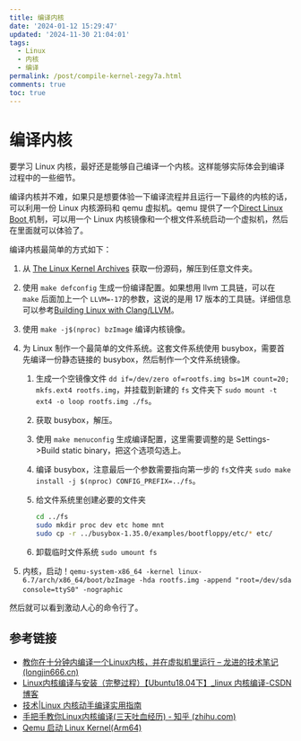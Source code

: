 ```yaml
---
title: 编译内核
date: '2024-01-12 15:29:47'
updated: '2024-11-30 21:04:01'
tags:
  - Linux
  - 内核
  - 编译
permalink: /post/compile-kernel-zegy7a.html
comments: true
toc: true
---
```


# 编译内核

要学习 Linux 内核，最好还是能够自己编译一个内核。这样能够实际体会到编译过程中的一些细节。

编译内核并不难，如果只是想要体验一下编译流程并且运行一下最终的内核的话，可以利用一份 Linux 内核源码和 qemu 虚拟机。qemu 提供了一个[Direct Linux Boot ](https://www.qemu.org/docs/master/system/linuxboot.html)机制，可以用一个 Linux 内核镜像和一个根文件系统启动一个虚拟机，然后在里面就可以体验了。

编译内核最简单的方式如下：

1. 从 [The Linux Kernel Archives](https://www.kernel.org/) 获取一份源码，解压到任意文件夹。
2. 使用 `make defconfig`​ 生成一份编译配置。如果想用 llvm 工具链，可以在 `make`​ 后面加上一个 `LLVM=-17`​ 的参数，这说的是用 17 版本的工具链。详细信息可以参考[Building Linux with Clang/LLVM](https://www.kernel.org/doc/html/latest/kbuild/llvm.html)。
3. 使用 `make -j$(nproc) bzImage`​ 编译内核镜像。
4. 为 Linux 制作一个最简单的文件系统。这套文件系统使用 busybox，需要首先编译一份静态链接的 busybox，然后制作一个文件系统镜像。

    1. 生成一个空镜像文件 `dd if=/dev/zero of=rootfs.img bs=1M count=20; mkfs.ext4 rootfs.img`​，并挂载到新建的 `fs`​ 文件夹下 `sudo mount -t ext4 -o loop rootfs.img ./fs`​。
    2. 获取 busybox，解压。
    3. 使用 `make menuconfig`​ 生成编译配置，这里需要调整的是 Settings->Build static binary，把这个选项勾选上。
    4. 编译 busybox，注意最后一个参数需要指向第一步的 `fs`​ 文件夹 `sudo make install -j $(nproc) CONFIG_PREFIX=../fs`​。
    5. 给文件系统里创建必要的文件夹

        ```bash
        cd ../fs
        sudo mkdir proc dev etc home mnt
        sudo cp -r ../busybox-1.35.0/examples/bootfloppy/etc/* etc/
        ```
    6. 卸载临时文件系统 `sudo umount fs`​
5. 内核，启动！`qemu-system-x86_64 -kernel linux-6.7/arch/x86_64/boot/bzImage -hda rootfs.img -append "root=/dev/sda console=ttyS0" -nographic`​

然后就可以看到激动人心的命令行了。

## 参考链接

* [教你在十分钟内编译一个Linux内核，并在虚拟机里运行 – 龙进的技术笔记 (longjin666.cn)](https://longjin666.cn/1599/)
* [Linux内核编译与安装（完整过程）【Ubuntu18.04下】_linux 内核编译-CSDN博客](https://blog.csdn.net/shiftrain/article/details/118575854)
* [技术|Linux 内核动手编译实用指南](https://linux.cn/article-16252-1.html)
* [手把手教你Linux内核编译(三天吐血经历) - 知乎 (zhihu.com)](https://zhuanlan.zhihu.com/p/456536119)
* [Qemu 启动 Linux Kernel(Arm64)](https://wangloo.github.io/posts/os/arm64-linux-qemu/)
